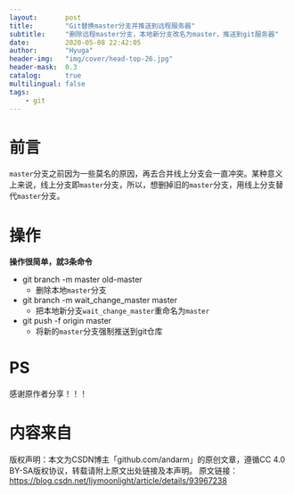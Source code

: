 ```yaml
---
layout:       post
title:        "Git替换master分支并推送到远程服务器"
subtitle:     "删除远程master分支，本地新分支改名为master，推送到git服务器"
date:         2020-05-08 22:42:05
author:       "Hyuga"
header-img:   "img/cover/head-top-26.jpg"
header-mask:  0.3
catalog:      true
multilingual: false
tags:
    - git
---
```


# 前言
`master`分支之前因为一些莫名的原因，再去合并线上分支会一直冲突。某种意义上来说，线上分支即`master`分支，所以，想删掉旧的`master`分支，用线上分支替代`master`分支。

# 操作

**操作很简单，就3条命令**

- git branch -m master old-master
    - 删除本地`master`分支
- git branch -m wait_change_master master
    - 把本地新分支`wait_change_master`重命名为`master`
- git push -f origin master
    - 将新的`master`分支强制推送到git仓库

# PS
感谢原作者分享！！！

# 内容来自
版权声明：本文为CSDN博主「github.com/andarm」的原创文章，遵循CC 4.0 BY-SA版权协议，转载请附上原文出处链接及本声明。
原文链接：https://blog.csdn.net/ljymoonlight/article/details/93967238